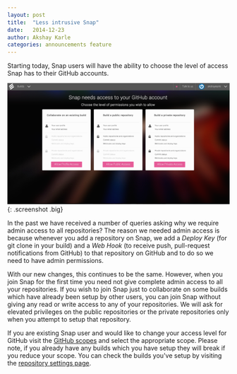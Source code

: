 ```yaml
---
layout: post
title:  "Less intrusive Snap"
date:   2014-12-23
author: Akshay Karle
categories: announcements feature
---
```


Starting today, Snap users will have the ability to choose the level of access Snap has to their GitHub accounts.

![choose github scopes](/assets/images/screenshots/choose-github-scopes/choose-github-scopes.png){: .screenshot .big}

In the past we have received a number of queries asking why we require admin access to all repositories? The reason we needed admin access is because whenever you add a repository on Snap, we add a *Deploy Key* (for git clone in your build) and a *Web Hook* (to receive push, pull-request notifications from GitHub) to that repository on GitHub and to do so we need to have admin permissions.

With our new changes, this continues to be the same. However, when you join Snap for the first time you need not give complete admin access to all your repositories. If you wish to join Snap just to collaborate on some builds which have already been setup by other users, you can join Snap without giving any read or write access to any of your repositories. We will ask for elevated privileges on the public repositories or the private repositories only when you attempt to setup that repository.

If you are existing Snap user and would like to change your access level for GitHub visit the [GitHub scopes](https://snap-ci.com/choose_github_scopes) and select the appropriate scope. Please note, if you already have any builds which you have setup they will break if you reduce your scope. You can check the builds you've setup by visiting the [repository settings page](https://snap-ci.com/settings/repositories).

